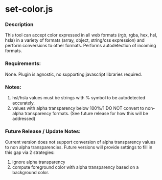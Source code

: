 # set-color.js

### Description
This tool can accept color expressed in all web formats (rgb, rgba, hex, hsl, hsla) in a variety of formats (array, object, string/css expression) and perform conversions to other formats. Performs autodetection of incoming formats. 

### Requirements: 
None. Plugin is agnostic, no supporting javascript libraries required.

### Notes:
1. hsl/hsla values must be strings with % symbol to be autodetected accurately.
2. values with alpha transparency below 100%/1 DO NOT convert to non-alpha transparency formats. (See future release for how this will be addressed)

### Future Release / Update Notes:
Current version does not support conversion of alpha transparency values to non alpha transparencies. Future versions will provide settings to fill in this gap via 2 strategies: 
1. ignore alpha transparency
2. compute foreground color with alpha transparency based on a background color.
